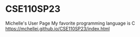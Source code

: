 # CSE110SP23
Michelle's User Page
My favorite programming language is C
https://mchellei.github.io/CSE110SP23/index.html

